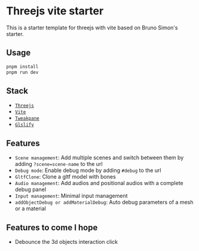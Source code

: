 # Threejs vite starter

This is a starter template for threejs with vite based on Bruno Simon's starter.

## Usage

```bash
pnpm install
pnpm run dev
```

## Stack

- [`Threejs`](https://threejs.org/)
- [`Vite`](https://vitejs.dev/)
- [`Tweakpane`](https://cocopon.github.io/tweakpane/)
- [`Glslify`](https://github.com/KusStar/vite-plugin-glslify)

## Features

- `Scene management`: Add multiple scenes and switch between them by adding `?scene=scene-name` to the url
- `Debug mode`: Enable debug mode by adding `#debug` to the url
- `GltfClone`: Clone a gltf model with bones
- `Audio management`: Add audios and positional audios with a complete debug panel
- `Input management`: Minimal input management
- `addObjectDebug or addMaterialDebug`: Auto debug parameters of a mesh or a material


## Features to come I hope

- Debounce the 3d objects interaction click